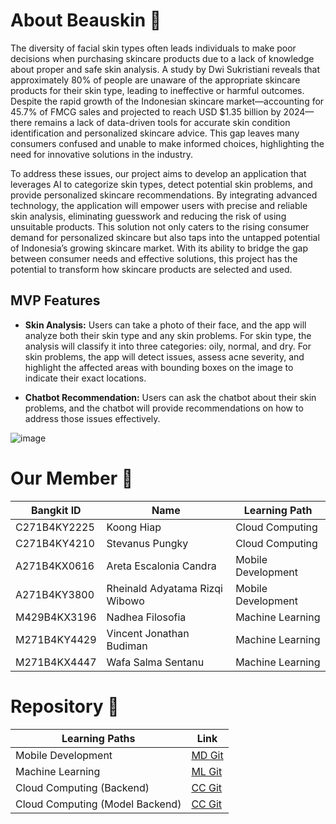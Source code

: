 # About Beauskin :lotion_bottle:

The diversity of facial skin types often leads individuals to make poor decisions when purchasing skincare products due to a lack of knowledge about proper and safe skin analysis. A study by Dwi Sukristiani reveals that approximately 80% of people are unaware of the appropriate skincare products for their skin type, leading to ineffective or harmful outcomes. Despite the rapid growth of the Indonesian skincare market—accounting for 45.7% of FMCG sales and projected to reach USD $1.35 billion by 2024—there remains a lack of data-driven tools for accurate skin condition identification and personalized skincare advice. This gap leaves many consumers confused and unable to make informed choices, highlighting the need for innovative solutions in the industry.

To address these issues, our project aims to develop an application that leverages AI to categorize skin types, detect potential skin problems, and provide personalized skincare recommendations. By integrating advanced technology, the application will empower users with precise and reliable skin analysis, eliminating guesswork and reducing the risk of using unsuitable products. This solution not only caters to the rising consumer demand for personalized skincare but also taps into the untapped potential of Indonesia’s growing skincare market. With its ability to bridge the gap between consumer needs and effective solutions, this project has the potential to transform how skincare products are selected and used.

## MVP Features

- **Skin Analysis:** Users can take a photo of their face, and the app will analyze both their skin type and any skin problems. For skin type, the analysis will classify it into three categories: oily, normal, and dry. For skin problems, the app will detect issues, assess acne severity, and highlight the affected areas with bounding boxes on the image to indicate their exact locations.

- **Chatbot Recommendation:** Users can ask the chatbot about their skin problems, and the chatbot will provide recommendations on how to address those issues effectively.

![image](https://github.com/user-attachments/assets/ed22f785-6379-49fc-9a35-7ca3508b77f9)

# Our Member :handshake:

| Bangkit ID   | Name                           | Learning Path      |
| ------------ | ------------------------------ | ------------------ |
| C271B4KY2225 | Koong Hiap                     | Cloud Computing    |
| C271B4KY4210 | Stevanus Pungky                | Cloud Computing    |
| A271B4KX0616 | Areta Escalonia Candra         | Mobile Development |
| A271B4KY3800 | Rheinald Adyatama Rizqi Wibowo | Mobile Development |
| M429B4KX3196 | Nadhea Filosofia               | Machine Learning   |
| M271B4KY4429 | Vincent Jonathan Budiman       | Machine Learning   |
| M271B4KX4447 | Wafa Salma Sentanu             | Machine Learning   |


# Repository :open_file_folder:

| Learning Paths                  | Link                                                                        |
| ------------------------------- | --------------------------------------------------------------------------- |
| Mobile Development              | [MD Git](https://github.com/Bangkit-Beauskin/beauskin-mobile-app.git)       |
| Machine Learning                | [ML Git](https://github.com/Bangkit-Beauskin/beauskin-machine-learning.git) |
| Cloud Computing (Backend)       | [CC Git](https://github.com/Bangkit-Beauskin/cloud-computing-backend.git)   |
| Cloud Computing (Model Backend) | [CC Git](https://github.com/Bangkit-Beauskin/beauskin-cloud-computing.git)  |
